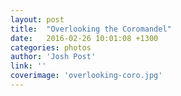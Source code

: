 ```yaml
---
layout: post
title:  "Overlooking the Coromandel"
date:   2016-02-26 10:01:08 +1300
categories: photos
author: 'Josh Post'
link: ''
coverimage: 'overlooking-coro.jpg'
---
```

